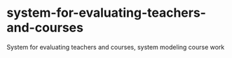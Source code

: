 # system-for-evaluating-teachers-and-courses
 System for evaluating teachers and courses, system modeling course work 
